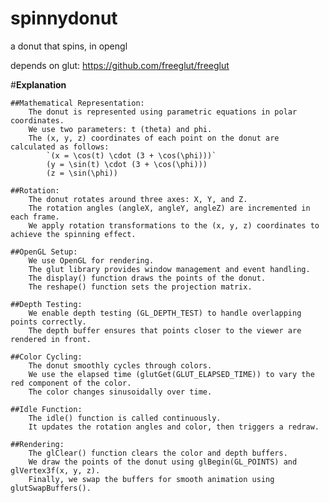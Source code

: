 # spinnydonut
a donut that spins, in opengl

depends on glut: 
https://github.com/freeglut/freeglut

#**Explanation**

    ##Mathematical Representation:
        The donut is represented using parametric equations in polar coordinates.
        We use two parameters: t (theta) and phi.
        The (x, y, z) coordinates of each point on the donut are calculated as follows:
            `(x = \cos(t) \cdot (3 + \cos(\phi)))`
            (y = \sin(t) \cdot (3 + \cos(\phi)))
            (z = \sin(\phi))

    ##Rotation:
        The donut rotates around three axes: X, Y, and Z.
        The rotation angles (angleX, angleY, angleZ) are incremented in each frame.
        We apply rotation transformations to the (x, y, z) coordinates to achieve the spinning effect.

    ##OpenGL Setup:
        We use OpenGL for rendering.
        The glut library provides window management and event handling.
        The display() function draws the points of the donut.
        The reshape() function sets the projection matrix.

    ##Depth Testing:
        We enable depth testing (GL_DEPTH_TEST) to handle overlapping points correctly.
        The depth buffer ensures that points closer to the viewer are rendered in front.

    ##Color Cycling:
        The donut smoothly cycles through colors.
        We use the elapsed time (glutGet(GLUT_ELAPSED_TIME)) to vary the red component of the color.
        The color changes sinusoidally over time.

    ##Idle Function:
        The idle() function is called continuously.
        It updates the rotation angles and color, then triggers a redraw.

    ##Rendering:
        The glClear() function clears the color and depth buffers.
        We draw the points of the donut using glBegin(GL_POINTS) and glVertex3f(x, y, z).
        Finally, we swap the buffers for smooth animation using glutSwapBuffers().
